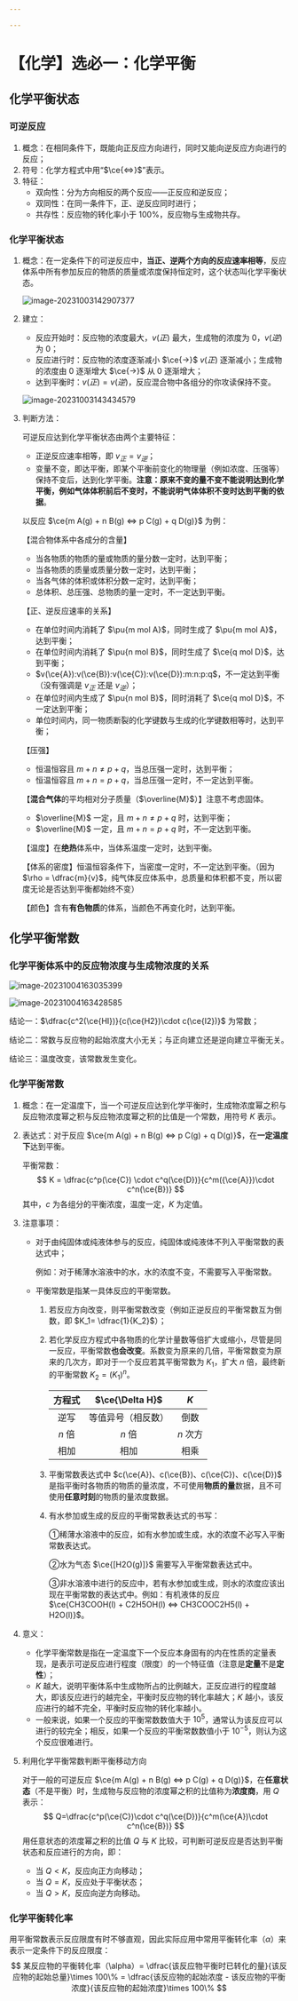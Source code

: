```yaml
---

---
```


# 【化学】选必一：化学平衡

## 化学平衡状态

### 可逆反应

1. 概念：在相同条件下，既能向正反应方向进行，同时又能向逆反应方向进行的反应；
2. 符号：化学方程式中用“$\ce{<=>}$”表示。
3. 特征：
   - 双向性：分为方向相反的两个反应——正反应和逆反应；
   - 双同性：在同一条件下，正、逆反应同时进行；
   - 共存性：反应物的转化率小于 $100\%$，反应物与生成物共存。

### 化学平衡状态

1. 概念：在一定条件下的可逆反应中，**当正、逆两个方向的反应速率相等**，反应体系中所有参加反应的物质的质量或浓度保持恒定时，这个状态叫化学平衡状态。

   ![image-20231003142907377](./assets/image-20231003142907377.png)

2. 建立：

   - 反应开始时：反应物的浓度最大，$v(正)$ 最大，生成物的浓度为 $0$，$v(逆)$ 为 $0$；
   - 反应进行时：反应物的浓度逐渐减小 $\ce{->}$ $v(正)$ 逐渐减小；生成物的浓度由 $0$ 逐渐增大 $\ce{->}$ 从 $0$ 逐渐增大；
   - 达到平衡时：$v(正)=v(逆)$，反应混合物中各组分的你攻读保持不变。

   ![image-20231003143434579](./assets/image-20231003143434579.png)

3. 判断方法：

   可逆反应达到化学平衡状态由两个主要特征：

   - 正逆反应速率相等，即 $v_正 = v_逆$；
   - 变量不变，即达平衡，即某个平衡前变化的物理量（例如浓度、压强等）保持不变后，达到化学平衡。**注意：原来不变的量不变不能说明达到化学平衡，例如气体体积前后不变时，不能说明气体体积不变时达到平衡的依据**。

   以反应 $\ce{m A(g) + n B(g) <=> p C(g) + q D(g)}$ 为例：

   【混合物体系中各成分的含量】

   - 当各物质的物质的量或物质的量分数一定时，达到平衡；
   - 当各物质的质量或质量分数一定时，达到平衡；
   - 当各气体的体积或体积分数一定时，达到平衡；
   - 总体积、总压强、总物质的量一定时，不一定达到平衡。

   【正、逆反应速率的关系】

   - 在单位时间内消耗了 $\pu{m mol A}$，同时生成了 $\pu{m mol A}$，达到平衡；
   - 在单位时间内消耗了 $\pu{n mol B}$，同时生成了 $\ce{q mol D}$，达到平衡；
   - $v(\ce{A}):v(\ce{B}):v(\ce{C}):v(\ce{D}):m:n:p:q$，不一定达到平衡（没有强调是 $v_正$ 还是 $v_逆$）；
   - 在单位时间内生成了 $\pu{n mol B}$，同时消耗了 $\ce{q mol D}$，不一定达到平衡；
   - 单位时间内，同一物质断裂的化学键数与生成的化学键数相等时，达到平衡；

   【压强】

   - 恒温恒容且 $m+n \ne p+q$，当总压强一定时，达到平衡；
   - 恒温恒容且 $m+n = p+q$，当总压强一定时，不一定达到平衡。

   【**混合气体**的平均相对分子质量（$\overline{M}$）】注意不考虑固体。

   - $\overline{M}$ 一定，且 $m+n \ne p+q$ 时，达到平衡；
   - $\overline{M}$ 一定，且 $m+n = p+q$ 时，不一定达到平衡。

   【温度】在**绝热**体系中，当体系温度一定时，达到平衡。

   【体系的密度】恒温恒容条件下，当密度一定时，不一定达到平衡。（因为 $\rho = \dfrac{m}{v}$，纯气体反应体系中，总质量和体积都不变，所以密度无论是否达到平衡都始终不变）

   【颜色】含有**有色物质**的体系，当颜色不再变化时，达到平衡。

## 化学平衡常数

### 化学平衡体系中的反应物浓度与生成物浓度的关系

![image-20231004163035399](./assets/image-20231004163035399.png)

![image-20231004163428585](./assets/image-20231004163428585.png)

结论一：$\dfrac{c^2(\ce{HI})}{c(\ce{H2})\cdot c(\ce{I2})}$ 为常数；

结论二：常数与反应物的起始浓度大小无关；与正向建立还是逆向建立平衡无关。

结论三：温度改变，该常数发生变化。

### 化学平衡常数

1. 概念：在一定温度下，当一个可逆反应达到化学平衡时，生成物浓度幂之积与反应物浓度幂之积与反应物浓度幂之积的比值是一个常数，用符号 $K$ 表示。

2. 表达式：对于反应 $\ce{m A(g) + n B(g) <=> p C(g) + q D(g)}$，在**一定温度下**达到平衡。

   平衡常数：
   $$
   K = \dfrac{c^p(\ce{C}) \cdot c^q(\ce{D})}{c^m({\ce{A}})\cdot c^n(\ce{B})}
   $$
   其中，$c$ 为各组分的平衡浓度，温度一定，$K$ 为定值。

3. 注意事项：

   - 对于由纯固体或纯液体参与的反应，纯固体或纯液体不列入平衡常数的表达式中；

     例如：对于稀薄水溶液中的水，水的浓度不变，不需要写入平衡常数。

   - 平衡常数是指某一具体反应的平衡常数。

     1. 若反应方向改变，则平衡常数改变（例如正逆反应的平衡常数互为倒数，即 $K_1= \dfrac{1}{K_2}$）；

     2. 若化学反应方程式中各物质的化学计量数等倍扩大或缩小，尽管是同一反应，平衡常数**也会改变**。系数变为原来的几倍，平衡常数变为原来的几次方，即对于一个反应若其平衡常数为 $K_1$，扩大 $n$ 倍，最终新的平衡常数 $K_2=(K_1)^n$。

        | 方程式 |  $\ce{\Delta H}$   |   $K$    |
        | :----: | :----------------: | :------: |
        |  逆写  | 等值异号（相反数） |   倒数   |
        | $n$ 倍 |       $n$ 倍       | $n$ 次方 |
        |  相加  |        相加        |   相乘   |

     3. 平衡常数表达式中 $c(\ce{A})、c(\ce{B})、c(\ce{C})、c(\ce{D})$ 是指平衡时各物质的物质的量浓度，不可使用**物质的量**数据，且不可使用**任意时刻**的物质的量浓度数据。

     4. 有水参加或生成的反应的平衡常数表达式的书写：

        ①稀薄水溶液中的反应，如有水参加或生成，水的浓度不必写入平衡常数表达式。

        ②水为气态 $\ce{[H2O(g)]}$ 需要写入平衡常数表达式中。

        ③非水溶液中进行的反应中，若有水参加或生成，则水的浓度应该出现在平衡常数的表达式中。例如：有机液体的反应 $\ce{CH3COOH(l) + C2H5OH(l) <=> CH3COOC2H5(l) + H2O(l)}$。

4. 意义：

   - 化学平衡常数是指在一定温度下一个反应本身固有的内在性质的定量表现，是表示可逆反应进行程度（限度）的一个特征值（注意是**定量**不是**定性**）；
   - $K$ 越大，说明平衡体系中生成物所占的比例越大，正反应进行的程度越大，即该反应进行的越完全，平衡时反应物的转化率越大；$K$ 越小，该反应进行的越不完全，平衡时反应物的转化率越小。
   - 一般来说，如果一个反应的平衡常数数值大于 $10^5$，通常认为该反应可以进行的较完全；相反，如果一个反应的平衡常数数值小于 $10^{-5}$，则认为这个反应很难进行。

5. 利用化学平衡常数判断平衡移动方向

   对于一般的可逆反应 $\ce{m A(g) + n B(g) <=> p C(g) + q D(g)}$，在**任意状态**（不是平衡）时，生成物与反应物的浓度幂之积的比值称为**浓度商**，用 $Q$ 表示：
   $$
   Q=\dfrac{c^p(\ce{C})\cdot c^q(\ce{D})}{c^m(\ce{A})\cdot c^n(\ce{B})}
   $$
   用任意状态的浓度幂之积的比值 $Q$ 与 $K$ 比较，可判断可逆反应是否达到平衡状态和反应进行的方向，即：

   - 当 $Q<K$，反应向正方向移动；
   - 当 $Q=K$，反应处于平衡状态；
   - 当 $Q>K$，反应向逆方向移动。

### 化学平衡转化率

用平衡常数表示反应限度有时不够直观，因此实际应用中常用平衡转化率（$\alpha$）来表示一定条件下的反应限度：
$$
某反应物的平衡转化率（\alpha）= \dfrac{该反应物平衡时已转化的量}{该反应物的起始总量}\times 100\% = \dfrac{该反应物的起始浓度 - 该反应物的平衡浓度}{该反应物的起始浓度}\times 100\%
$$
